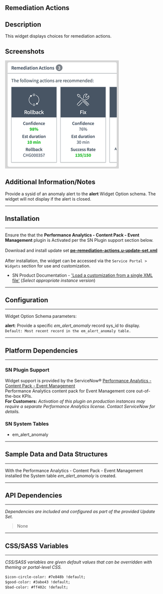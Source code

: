 ## Remediation Actions

## Description

This widget displays choices for remediation actions.

## Screenshots
![](../images/pe-remediation-actions.png)

## Additional Information/Notes 

Provide a sysid of an anomaly alert to the **alert** Widget Option schema. The widget will not display if the alert is closed.

---
## Installation
---
Ensure the that the **Performance Analytics - Content Pack - Event Management** plugin is Activated per the SN Plugin support section below.<br/><br/>
Download and install update set **[pe-remediation-actions.u-update-set.xml](pe-remediation-actions.u-update-set.xml)** <br/><br/>
After installation, the widget can be accessed via the `Service Portal > Widgets` section for use and customization.<br/>
* SN Product Documentation - ['Load a customization from a single XML file'](https://docs.servicenow.com/search?q=Load+a+customization+from+a+single+XML+file)   (<i>Select appropriate instance version</i>)
---
## Configuration
---
Widget Option Schema parameters:

**alert**: Provide a specific *em_alert_anomaly* record sys_id to display.  `Default: Most recent record in the em_alert_anomaly table.`<br/>

---
## Platform Dependencies
---

### SN Plugin Support

Widget support is provided by the ServiceNow® [Performance Analytics - Content Pack - Event Management](https://docs.servicenow.com/bundle/istanbul-performance-analytics-and-reporting/page/use/performance-analytics/reference/r_PALandingPage.html)<br/>
Performance Analytics content pack for Event Management core out-of-the-box KPIs. <br/>
**For Customers:** _Activation of this plugin on production instances may require a separate Performance Analytics license. Contact ServiceNow for details._

### SN System Tables
* em_alert_anomaly

---
## Sample Data and Data Structures
---
With the Performance Analytics - Content Pack - Event Management installed the System table *em_alert_anomoly* is created.

---
## API Dependencies
---
<i>Dependencies are included and configured as part of the provided Update Set.</i>
> None
---
## CSS/SASS Variables
---
_CSS/SASS variables are given default values that can be overridden with theming or portal-level CSS._

`$icon-circle-color: #7e848b !default;`<br/>
`$good-color: #3abe43 !default;`<br/>
`$bad-color: #ff402c !default;`<br/>
